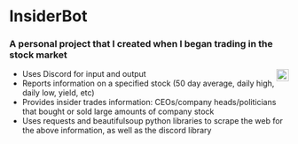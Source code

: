 # InsiderBot
### A personal project that I created when I began trading in the stock market
[<img align="right" alt="Python" width="22px" src="https://upload.wikimedia.org/wikipedia/commons/thumb/c/c3/Python-logo-notext.svg/1024px-Python-logo-notext.svg.png" />][python-org]
  - Uses Discord for input and output
  - Reports information on a specified stock (50 day average, daily high, daily low, yield, etc)
  - Provides insider trades information: CEOs/company heads/politicians that bought or sold large amounts of company stock
  - Uses requests and beautifulsoup python libraries to scrape the web for the above information, as well as the discord library

[python-org]: https://www.python.org/
